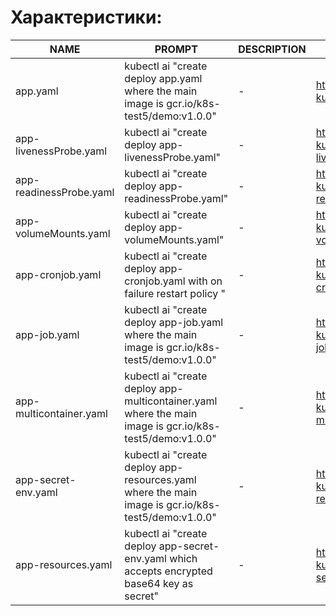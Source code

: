 # Характеристики:
| NAME                                        | PROMPT                                                    | DESCRIPTION                                                         | EXAMPLE                                                                              |
|---------------------------------------------|-----------------------------------------------------------|---------------------------------------------------------------------|--------------------------------------------------------------------------------------|
| app.yaml                                    | kubectl ai "create deploy app.yaml where the main image is gcr.io/k8s-test5/demo:v1.0.0"                  | -                                                                 |  https://github.com/gidra39/openai-kubectl/blob/main/yaml/app.yaml                                  |
| app-livenessProbe.yaml                      | kubectl ai "create deploy app-livenessProbe.yaml"                                                         | -                                                                  | https://github.com/gidra39/openai-kubectl/blob/main/yaml/app-livenessProbe.yaml                                                                                    | 
| app-readinessProbe.yaml                     | kubectl ai "create deploy app-readinessProbe.yaml"                                                        | -                                                                  | https://github.com/gidra39/openai-kubectl/blob/main/yaml/app-readinessProbe.yaml                                                                                    |
| app-volumeMounts.yaml                       | kubectl ai "create deploy app-volumeMounts.yaml"                                                          | -                                                                  | https://github.com/gidra39/openai-kubectl/blob/main/yaml/app-volumeMounts.yaml                                                                                    | 
| app-cronjob.yaml                            | kubectl ai "create deploy app-cronjob.yaml with on failure restart policy "                               | -                                                                  | https://github.com/gidra39/openai-kubectl/blob/main/yaml/app-cronjob.yaml                                                                                    | 
| app-job.yaml                                | kubectl ai "create deploy app-job.yaml where the main image is gcr.io/k8s-test5/demo:v1.0.0"              | -                                                                  | https://github.com/gidra39/openai-kubectl/blob/main/yaml/app-job.yaml                                                                                    | 
| app-multicontainer.yaml                     | kubectl ai "create deploy app-multicontainer.yaml where the main image is gcr.io/k8s-test5/demo:v1.0.0"   | -                                                                    | https://github.com/gidra39/openai-kubectl/blob/main/yaml/app-multicontainer.yaml       
| app-secret-env.yaml                         | kubectl ai "create deploy app-resources.yaml where the main image is gcr.io/k8s-test5/demo:v1.0.0"        | -                                                                    | https://github.com/gidra39/openai-kubectl/blob/main/yaml/app-resources.yaml
| app-resources.yaml                          | kubectl ai "create deploy app-secret-env.yaml which accepts encrypted base64 key as secret"       | -                                                                   | https://github.com/gidra39/openai-kubectl/blob/main/yaml/app-secret-env.yaml |   
